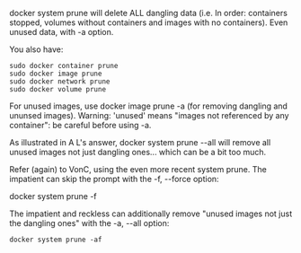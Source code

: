 docker system prune will delete ALL dangling data (i.e. In order: containers stopped, volumes without containers and images with no containers). Even unused data, with -a option.

You also have:

    sudo docker container prune
    sudo docker image prune
    sudo docker network prune
    sudo docker volume prune

For unused images, use docker image prune -a (for removing dangling and ununsed images).
Warning: 'unused' means "images not referenced by any container": be careful before using -a.

As illustrated in A L's answer, docker system prune --all will remove all unused images not just dangling ones... which can be a bit too much.


Refer (again) to VonC, using the even more recent system prune. The impatient can skip the prompt with the -f, --force option:

docker system prune -f

The impatient and reckless can additionally remove "unused images not just the dangling ones" with the -a, --all option:
```
docker system prune -af
```


